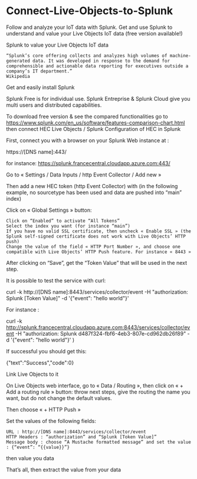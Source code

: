 # Connect-Live-Objects-to-Splunk
Follow and analyze your IoT data with Splunk. Get and use Splunk to understand and value your Live Objects IoT data (free version available!)



Splunk to value your Live Objects IoT data

    “Splunk’s core offering collects and analyzes high volumes of machine-generated data. It was developed in response to the demand for comprehensible and actionable data reporting for executives outside a company’s IT department.”
    Wikipedia

Get and easily install Splunk

Splunk Free is for individual use. Splunk Entreprise & Splunk Cloud give you multi users and distributed capabilities.

To download free version & see the compared functionalities go to https://www.splunk.com/en_us/software/features-comparison-chart.html
then connect HEC Live Objects / Splunk
Configuration of HEC in Splunk

First, connect you with a browser on your Splunk Web instance at :

https://[DNS name]:443/

for instance: https://splunk.francecentral.cloudapp.azure.com:443/

Go to « Settings / Data Inputs / http Event Collector / Add new »

Then add a new HEC token (http Event Collector) with (in the following example, no sourcetype has been used and data are pushed into “main” index)

Click on « Global Settings » button:

    Click on “Enabled” to activate “All Tokens”
    Select the index you want (for instance “main”)
    If you have no valid SSL certificate, then uncheck « Enable SSL » (the Splunk self-signed certificate does not work with Live Objects’ HTTP push)
    Change the value of the field « HTTP Port Number », and choose one compatible with Live Objects’ HTTP Push feature. For instance « 8443 »

After clicking on “Save”, get the “Token Value” that will be used in the next step.

It is possible to test the service with curl:

curl -k http://[DNS name]:8443/services/collector/event -H "authorization: Splunk [Token Value]" -d '{"event": "hello world"}'

For instance :

curl -k http://splunk.francecentral.cloudapp.azure.com:8443/services/collector/event -H "authorization: Splunk d487f324-fbf6-4eb3-807e-cd962db26f89" -d '{"event": "hello world"}' )

If successful you should get this:

{"text":"Success","code":0}

Link Live Objects to it

On Live Objects web interface, go to « Data / Routing », then click on « + Add a routing rule » button: throw next steps, give the routing the name you want, but do not change the default values.

Then choose « + HTTP Push »

Set the values of the following fields:

    URL : http://[DNS name]:8443/services/collector/event
    HTTP Headers : “authorization” and “Splunk [Token Value]”
    Message body : choose “A Mustache formatted message” and set the value : {“event”: “{{value}}”}

then value you data

That’s all, then extract the value from your data

